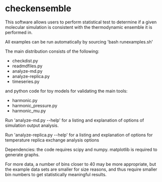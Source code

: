 checkensemble
=============

This software allows users to perform statistical test to determine if a given molecular simulation is consistent with the thermodynamic ensemble it is performed in.

All examples can be run automatically by sourcing 'bash runexamples.sh'

The main distribution consists of the following: 

* checkdist.py
* readmdfiles.py
* analyze-md.py
* analyze-replica.py
* timeseries.py

and python code for toy models for validating the main tools:

* harmonic.py  
* harmonic_pressure.py
* harmonic_mu.py

Run 'analyze-md.py --help' for a listing and explanation of options of
simulation output analysis.
      
Run 'analyze-replica.py --help' for a listing and explanation of
options for temperature replica exchange analysis options

Dependencies: the code requires scipy and numpy.  matplotlib is
required to generate graphs.

For more data, a number of bins closer to 40 may be more appropriate,
but the example data sets are smaller for size reasons, and thus
require smaller bin numbers to get statistically meaningful results.

